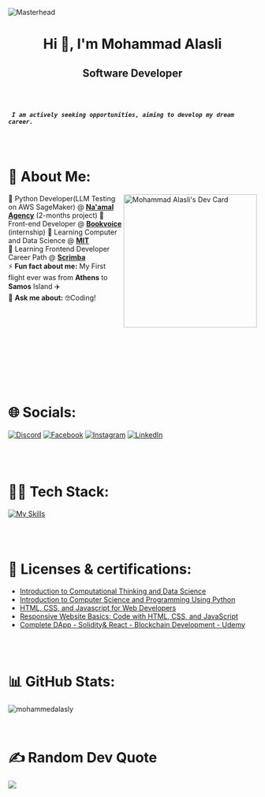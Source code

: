 ![Masterhead](https://scrimba.com/articles/content/images/2022/08/Frontend-Developer-vs-Web-Designer-1.png)
<h1 align="center">Hi 👋, I'm Mohammad Alasli</h1>
<h2 align="center">Software Developer</h2>
<br>
<br>

***` I am actively seeking opportunities, aiming to develop my dream career.`***

<br>
<br>

# 💫 About Me:
<a href="https://app.daily.dev/mohammadalasli"><img src="https://api.daily.dev/devcards/v2/a4pCthsyxklqyBIousd3N.png?type=default&r=myp" align="right" width="270" alt="Mohammad Alasli's Dev Card"/></a>
<p>
💼 Python Developer(LLM Testing on AWS SageMaker) @ <strong><a href="https://naamal.org/">Na'amal Agency</a></strong><be> (2-months project)
💼 Front-end Developer @ <strong><a href="https://bookvoice.gr/">Bookvoice</a></strong><br> (internship)
🌱 Learning Computer and Data Science @ <strong><a href="https://emergingtalent.mit.edu/">MIT</a></strong><br>
🌱 Learning Frontend Developer Career Path @ <strong><a href="https://scrimba.com/learn/frontend">Scrimba</a></strong><br>
 ⚡ <strong>Fun fact about me:</strong> My First flight ever was from <strong>Athens</strong> to <strong>Samos</strong> Island ✈️<br>
💬 <strong>Ask me about:</strong> 🤓Coding!<br>
</p>

<br>
<br>
<br>
<br>
<br>
<br>
<br>
<br>
<br>

# 🌐 Socials:
[![Discord](https://img.shields.io/badge/Discord-%237289DA.svg?logo=discord&logoColor=white)](https://discord.gg/#4488) [![Facebook](https://img.shields.io/badge/Facebook-%231877F2.svg?logo=Facebook&logoColor=white)](https://facebook.com/https://web.facebook.com/mohammed.alasly.1/) [![Instagram](https://img.shields.io/badge/Instagram-%23E4405F.svg?logo=Instagram&logoColor=white)](https://instagram.com/mohammad_alasli) [![LinkedIn](https://img.shields.io/badge/LinkedIn-%230077B5.svg?logo=linkedin&logoColor=white)](https://linkedin.com/in/mohammedalasli)
<br>
<br>
<br>
<br>

# 👨‍💻 Tech Stack:

[![My Skills](https://skillicons.dev/icons?i=js,html,css,react,git,tailwind,svelte,figma,vite,nodejs,nextjs,ts,firebase,py,flask,solidity)](https://skillicons.dev)

<br>
<br>

# 📜 Licenses & certifications:
<ul>
  <li><a href="https://courses.edx.org/certificates/c026b100bb4d4bd58aff2c13913e281a">Introduction to Computational Thinking and Data Science</a>
  </li>
  <li><a href="https://courses.edx.org/certificates/eb7038e2e651456998377902dab700ca">Introduction to Computer Science and Programming Using Python</a>
  </li>
  <li><a href="https://coursera.org/share/fe7bc788e4001d4d2c9829380e2fa1bf">HTML, CSS, and Javascript for Web Developers</a>
  </li>
  <li><a href="https://coursera.org/share/c6b53dce4e3853b215b63e7c389613eb">Responsive Website Basics: Code with HTML, CSS, and JavaScript</a>
  </li>
  <li><a href="https://www.udemy.com/certificate/UC-24b8f495-169e-4cb5-936a-c9fa93c191f6/">Complete DApp - Solidity& React - Blockchain Development - Udemy</a>
  </li>
</ul>
<br>
<br>

# 📊 GitHub Stats:

![mohammedalasly](https://github-readme-stats.vercel.app/api/top-langs/?username=mohammedalasly&theme=default&hide_border=false&include_all_commits=false&count_private=false&layout=compact)

<br>

# ✍️ Random Dev Quote
![](https://quotes-github-readme.vercel.app/api?type=horizontal&theme=radical)

<!--### 😂 Random Dev Mem-->
<!--<img src='https://randommeme-five.vercel.app/' style="height: 300px;"/>-->
